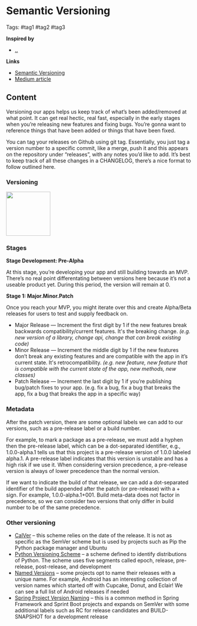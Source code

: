 # Semantic Versioning

Tags: #tag1 #tag2 #tag3

**Inspired by**
- [..]()

**Links**
- [Semantic Versioning](https://semver.org/)
- [Medium article](https://medium.com/@jameshamann/a-brief-guide-to-semantic-versioning-c6055d87c90e)

## Content

Versioning our apps helps us keep track of what’s been added/removed at what point. It can get real hectic, real fast, especially in the early stages when you’re releasing new features and fixing bugs. You’re gonna want to reference things that have been added or things that have been fixed.

You can tag your releases on Github using git tag. Essentially, you just tag a version number to a specific commit, like a merge, push it and this appears on the repository under “releases”, with any notes you’d like to add. It’s best to keep track of all these changes in a CHANGELOG, there’s a nice format to follow outlined here. 

### Versioning 

<img src="https://www.baeldung.com/wp-content/uploads/sites/4/2021/03/Screenshot-2021-03-06-at-20.27.22-2048x715-1-1536x536.png" style="height:120px">

### Stages

**Stage Development: Pre-Alpha**

At this stage, you’re developing your app and still building towards an MVP. There’s no real point differentating between versions here because it’s not a useable product yet. During this period, the version will remain at 0.

**Stage 1: Major.Minor.Patch**

Once you reach your MVP, you might iterate over this and create Alpha/Beta releases for users to test and supply feedback on.

- Major Release — Increment the first digit by 1 if the new features break backwards compatibility/current features. It's the breaking change. _(e.g. new version of a library, change api, change that can break existing code)_
- Minor Release — Increment the middle digit by 1 if the new features don’t break any existing features and are compatible with the app in it’s current state. It's retrocompatibility. _(e.g. new feature, new feature that is compatible with the current state of the app, new methods, new classes)_
- Patch Release — Increment the last digit by 1 if you’re publishing bug/patch fixes to your app. (e.g. fix a bug, fix a bug that breaks the app, fix a bug that breaks the app in a specific way)

### Metadata

After the patch version, there are some optional labels we can add to our versions, such as a pre-release label or a build number.

For example, to mark a package as a pre-release, we must add a hyphen then the pre-release label, which can be a dot-separated identifier, e.g., 1.0.0-alpha.1 tells us that this project is a pre-release version of 1.0.0 labeled alpha.1. A pre-release label indicates that this version is unstable and has a high risk if we use it. When considering version precedence, a pre-release version is always of lower precedence than the normal version.

If we want to indicate the build of that release, we can add a dot-separated identifier of the build appended after the patch (or pre-release) with a + sign. For example, 1.0.0-alpha.1+001. Build meta-data does not factor in precedence, so we can consider two versions that only differ in build number to be of the same precedence.

### Other versioning

- [CalVer](https://calver.org/) – this scheme relies on the date of the release. It is not as specific as the SemVer scheme but is used by projects such as Pip the Python package manager and Ubuntu
- [Python Versioning Scheme](https://peps.python.org/pep-0440/) – a scheme defined to identify distributions of Python. The scheme uses five segments called epoch, release, pre-release, post-release, and development
- [Named Versions](https://en.wikipedia.org/wiki/Android_version_history) – some projects opt to name their releases with a unique name. For example, Android has an interesting collection of version names which started off with Cupcake, Donut, and Eclair! We can see a full list of Android releases if needed
- [Spring Project Version Naming](https://www.baeldung.com/spring-projects-version-naming) – this is a common method in Spring Framework and Sprint Boot projects and expands on SemVer with some additional labels such as RC for release candidates and BUILD-SNAPSHOT for a development release